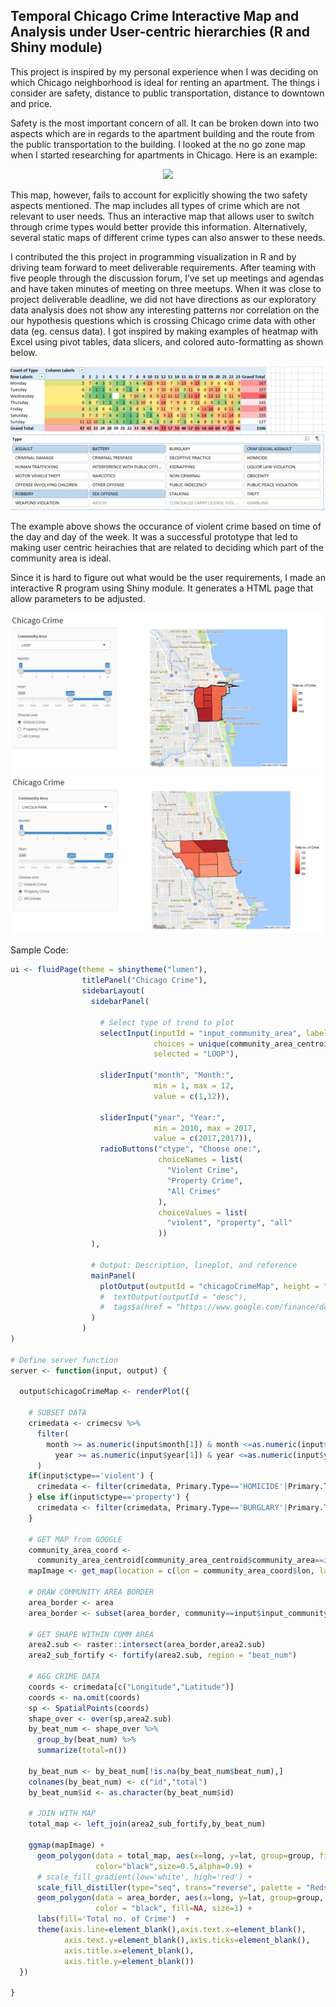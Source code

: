 ## Temporal Chicago Crime Interactive Map and Analysis under User-centric hierarchies (R and Shiny module)

This project is inspired by my personal experience when I was deciding on which Chicago neighborhood is ideal for renting an apartment. The things i consider are safety, distance to public transportation, distance to downtown and price.

Safety is the most important concern of all. It can be broken down into two aspects which are in regards to the apartment building and the route from the public transportation to the building. I looked at the no go zone map when I started researching for apartments in Chicago. Here is an example:

<p align="center">
<img src="http://i.yochicago.com/images/hpmain/773/285773.jpg?preset=yosize"/>
</p>

This map, however, fails to account for explicitly showing the two safety aspects mentioned. The map includes all types of crime which are not relevant to user needs. Thus an interactive map that allows user to switch through crime types would better provide this information. Alternatively, several static maps of different crime types can also answer to these needs.

I contributed the this project in programming visualization in R and by driving team forward to meet deliverable requirements. After teaming with five people through the discussion forum, I’ve set up meetings and agendas and have taken minutes of meeting on three meetups. When it was close to project deliverable deadline, we did not have directions as our exploratory data analysis does not show any interesting patterns nor correlation on the our hypothesis questions which is crossing Chicago crime data with other data (eg. census data). I got inspired by making examples of heatmap with Excel using pivot tables, data slicers, and colored auto-formatting as shown below.
<p align="center">
<img src="temporal-interactive-chicago-crime-map/excel-heatmap.png"/>
</p>

The example above shows the occurance of violent crime based on time of the day and day of the week. It was a successful prototype that led to making user centric heirachies that are related to deciding which part of the community area is ideal.

Since it is hard to figure out what would be the user requirements, I made an interactive R program using Shiny module. It generates a HTML page that allow parameters to be adjusted.

<p align="center">
  <img src="temporal-interactive-chicago-crime-map/chicago-crime-map-loop.png"/>
  <img src="temporal-interactive-chicago-crime-map/chicago-crime-map-lincoln-park.png"/>
</p>

Sample Code:

``` R
ui <- fluidPage(theme = shinytheme("lumen"),
                titlePanel("Chicago Crime"),
                sidebarLayout(
                  sidebarPanel(
                    
                    # Select type of trend to plot
                    selectInput(inputId = "input_community_area", label = strong("Community Area"),
                                choices = unique(community_area_centroid$community_area),
                                selected = "LOOP"),
                    
                    sliderInput("month", "Month:",
                                min = 1, max = 12,
                                value = c(1,12)),

                    sliderInput("year", "Year:",
                                min = 2010, max = 2017,
                                value = c(2017,2017)),
                    radioButtons("ctype", "Choose one:",
                                 choiceNames = list(
                                   "Violent Crime",
                                   "Property Crime",
                                   "All Crimes"
                                 ),
                                 choiceValues = list(
                                   "violent", "property", "all"
                                 ))
                  ),
                  
                  # Output: Description, lineplot, and reference
                  mainPanel(
                    plotOutput(outputId = "chicagoCrimeMap", height = "500px")#,
                    #  textOutput(outputId = "desc"),
                    #  tags$a(href = "https://www.google.com/finance/domestic_trends", "Source: Google Domestic Trends", target = "_blank")
                  )
                )
)

# Define server function
server <- function(input, output) {
  
  output$chicagoCrimeMap <- renderPlot({
    
    # SUBSET DATA
    crimedata <- crimecsv %>%
      filter(
        month >= as.numeric(input$month[1]) & month <=as.numeric(input$month[2]) &
          year >= as.numeric(input$year[1]) & year <=as.numeric(input$year[2])
      )
    if(input$ctype=='violent') {
      crimedata <- filter(crimedata, Primary.Type=='HOMICIDE'|Primary.Type=='CRIMINAL SEXUAL ASSAULT'|Primary.Type=='ROBBERY'|Primary.Type=='ASSAULT'|Primary.Type=='BATTERY')
    } else if(input$ctype=='property') {
      crimedata <- filter(crimedata, Primary.Type=='BURGLARY'|Primary.Type=='LARCENY'|Primary.Type=='MOTOR VEHICLE THEFT'|Primary.Type=='ARSON')
    }
    
    # GET MAP from GOOGLE
    community_area_coord <- 
      community_area_centroid[community_area_centroid$community_area==input$input_community_area,]
    mapImage <- get_map(location = c(lon = community_area_coord$lon, lat = community_area_coord$lat), zoom=13)
    
    # DRAW COMMUNITY AREA BORDER
    area_border <- area
    area_border <- subset(area_border, community==input$input_community_area)
    
    # GET SHAPE WITHIN COMM AREA
    area2.sub <- raster::intersect(area_border,area2.sub)
    area2_sub_fortify <- fortify(area2.sub, region = "beat_num")
    
    # AGG CRIME DATA
    coords <- crimedata[c("Longitude","Latitude")]
    coords <- na.omit(coords)
    sp <- SpatialPoints(coords)
    shape_over <- over(sp,area2.sub)
    by_beat_num <- shape_over %>%
      group_by(beat_num) %>%
      summarize(total=n())
    
    by_beat_num <- by_beat_num[!is.na(by_beat_num$beat_num),]
    colnames(by_beat_num) <- c("id","total")
    by_beat_num$id <- as.character(by_beat_num$id)
    
    # JOIN WITH MAP
    total_map <- left_join(area2_sub_fortify,by_beat_num)

    ggmap(mapImage) +
      geom_polygon(data = total_map, aes(x=long, y=lat, group=group, fill=total), 
                   color="black",size=0.5,alpha=0.9) +
      # scale_fill_gradient(low='white', high='red') +
      scale_fill_distiller(type="seq", trans="reverse", palette = "Reds") +
      geom_polygon(data = area_border, aes(x=long, y=lat, group=group, fill=total), 
                   color = "black", fill=NA, size=1) +
      labs(fill='Total no. of Crime')  +
      theme(axis.line=element_blank(),axis.text.x=element_blank(),
            axis.text.y=element_blank(),axis.ticks=element_blank(),
            axis.title.x=element_blank(),
            axis.title.y=element_blank())
  })
  
}
```
